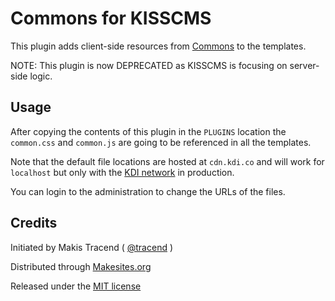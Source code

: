 # Commons for KISSCMS

This plugin adds client-side resources from [Commons](http://github.com/commons) to the templates. 

NOTE: This plugin is now DEPRECATED as KISSCMS is focusing on server-side logic. 
 

## Usage

After copying the contents of this plugin in the ```PLUGINS``` location the ```common.css``` and ```common.js``` are going to be referenced in all the templates. 

Note that the default file locations are hosted at ```cdn.kdi.co``` and will work for ```localhost``` but only with the [KDI network](http://kdi.co) in production.

You can login to the administration to change the URLs of the files.


## Credits 

Initiated by Makis Tracend ( [@tracend](http://github.com/tracend) )

Distributed through [Makesites.org](http://makesites.org/)

Released under the [MIT license](http://makesites.org/license/MIT)


